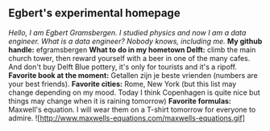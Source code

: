 ## Egbert's experimental homepage
*Hello, I am Egbert Gramsbergen. I studied physics and now I am a data engineer. What is a data engineer? Nobody knows, including me.*
**My github handle:** efgramsbergen
**What to do in my hometown Delft:** climb the main church tower, then reward yourself with a beer in one of the many cafes. And don't buy Delft Blue pottery, it's only for tourists and it's a ripoff.
**Favorite book at the moment:** Getallen zijn je beste vrienden (numbers are your best friends).
**Favorite cities:** Rome, New York (but this list may change depending on my mood. Today I think Copenhagen is quite nice but things may change when it is raining tomorrow)
**Favorite formulas:** Maxwell's equation. I will wear them on a T-shirt tomorrow for everyone to admire.
![http://www.maxwells-equations.com/maxwells-equations.gif]
